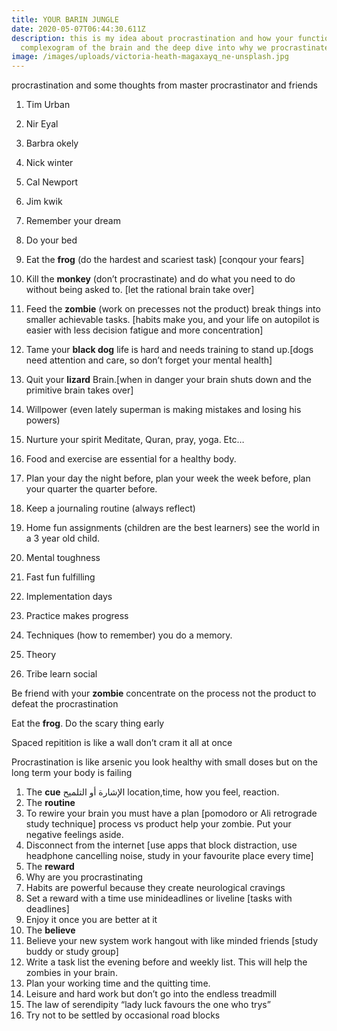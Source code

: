 ```yaml
---
title: YOUR BARIN JUNGLE
date: 2020-05-07T06:44:30.611Z
description: this is my idea about procrastination and how your functions. the
  complexogram of the brain and the deep dive into why we procrastinate!
image: /images/uploads/victoria-heath-magaxayq_ne-unsplash.jpg
---
```

procrastination and some thoughts from master procrastinator and friends

1. Tim Urban
2. Nir Eyal
3. Barbra okely
4. Nick winter
5. Cal Newport
6. Jim kwik


1. Remember your dream
2. Do your bed
3. Eat the **frog** (do the hardest and scariest task) [conqour your fears]
4. Kill the **monkey** (don’t procrastinate) and do what you need to do without being asked to. [let the rational brain take over]
5. Feed the **zombie** (work on precesses not the product) break things into smaller achievable tasks. [habits make you, and your life on autopilot is easier with less decision fatigue and more concentration]
6. Tame your **black dog** life is hard and needs training to stand up.[dogs need attention and care, so don’t forget your mental health]
7. Quit your **lizard** Brain.[when in danger your brain shuts down and the primitive brain takes over]
8. Willpower (even lately superman is making mistakes and losing his powers)
9. Nurture your spirit Meditate, Quran, pray, yoga. Etc…
10. Food and exercise are essential for a healthy body.
9. Plan your day the night before, plan your week the week before, plan your quarter the quarter before.
10. Keep a journaling routine (always reflect) 
11. Home fun assignments (children are the best learners) see the world in a 3 year old child.
12. Mental toughness
13. Fast fun fulfilling 
14. Implementation days
15. Practice makes progress
16. Techniques (how to remember) you do a memory.
17. Theory 
18. Tribe learn social 


Be friend with your **zombie** concentrate on the process not the product to defeat the procrastination 

Eat the **frog**. Do the scary thing early 

Spaced repitition is like a wall don’t cram it all at once 

Procrastination is like arsenic you look healthy with small doses but on the long term your body is failing 

1. The **cue** الإشارة أو التلميح
location,time, how you feel, reaction.
2. The **routine** 
3. To rewire your brain you must have a plan [pomodoro or Ali retrograde study technique] process vs product help your zombie. Put your negative feelings aside.
4. Disconnect from the internet [use apps that block distraction, use headphone cancelling noise, study in your favourite place every time]
5. The **reward**
6. Why are you procrastinating
7. Habits are powerful because they create neurological cravings
8. Set a reward with a time use minideadlines or liveline [tasks with deadlines]
9.  Enjoy it once you are better at it
10.  The **believe** 
11.  Believe your new system work hangout with like minded friends [study buddy or study group]
12.  Write a task list the evening before and weekly list. This will help the zombies in your brain.
13.  Plan your working time and the quitting time.
14.  Leisure and hard work but don’t go into the endless treadmill 
15.  The law of serendipity “lady luck favours the one who trys”
16.  Try not to be settled by occasional road blocks

